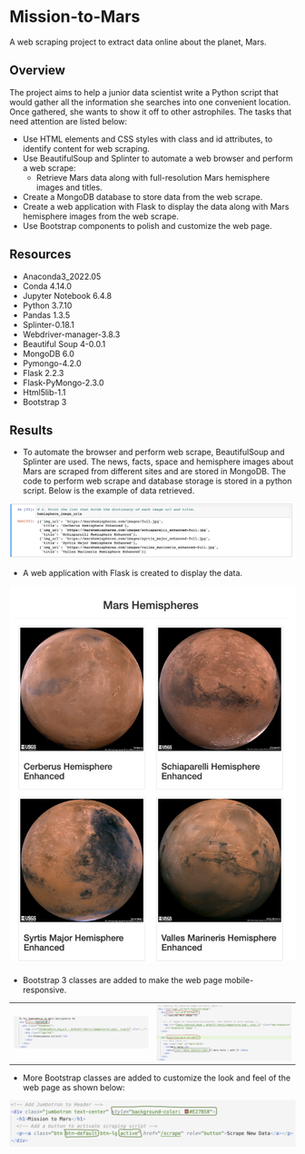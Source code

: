# Mission-to-Mars

A web scraping project to extract data online about the planet, Mars.

## Overview

The project aims to help a junior data scientist write a Python script that would gather all the information she searches into one convenient location. Once gathered, she wants to show it off to other astrophiles. The tasks that need attention are listed below:
- Use HTML elements and CSS styles with class and id attributes, to identify content for web scraping.
- Use BeautifulSoup and Splinter to automate a web browser and perform a web scrape:
  - Retrieve Mars data along with full-resolution Mars hemisphere images and titles.
- Create a MongoDB database to store data from the web scrape.
- Create a web application with Flask to display the data along with Mars hemisphere images from the web scrape.
- Use Bootstrap components to polish and customize the web page.

## Resources

- Anaconda3_2022.05
- Conda 4.14.0
- Jupyter Notebook 6.4.8
- Python 3.7.10
- Pandas 1.3.5
- Splinter-0.18.1
- Webdriver-manager-3.8.3
- Beautiful Soup 4-0.0.1
- MongoDB 6.0 
- Pymongo-4.2.0
- Flask 2.2.3
- Flask-PyMongo-2.3.0
- Html5lib-1.1
- Bootstrap 3

## Results
- To automate the browser and perform web scrape, BeautifulSoup and Splinter are used. The news, facts, space and hemisphere images about Mars are scraped from different sites and are stored in MongoDB. The code to perform web scrape and database storage is stored in a python script. Below is the example of data retrieved.
<img src="Resources/hemisphere_scrape.png" width="600"/>

- A web application with Flask is created to display the data. 
<img src="Resources/hemisphere_img.png" width="600"/>

- Bootstrap 3 classes are added to make the web page mobile-responsive.

<table>
  <tr>
    <td><img src="Resources/bootstr_1.png" width="400"/></td>
    <td><img src="Resources/bootstr_2.png" width="400"/></td>
  </tr>
</table>

- More Bootstrap classes are added to customize the look and feel of the web page as shown below:
<img src="Resources/bootstr_3.png" width="600"/>

